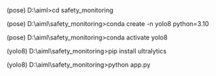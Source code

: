 (pose) D:\aiml>cd safety_monitoring

(pose) D:\aiml\safety_monitoring>conda create -n yolo8 python=3.10

(pose) D:\aiml\safety_monitoring>conda activate yolo8   

(yolo8) D:\aiml\safety_monitoring>pip install ultralytics

(yolo8) D:\aiml\safety_monitoring>python app.py
